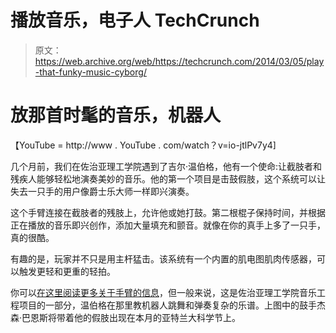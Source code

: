 # 播放音乐，电子人 TechCrunch

> 原文：<https://web.archive.org/web/https://techcrunch.com/2014/03/05/play-that-funky-music-cyborg/>

# 放那首时髦的音乐，机器人

【YouTube = http://www . YouTube . com/watch？v=io-jtlPv7y4]

几个月前，我们在佐治亚理工学院遇到了吉尔·温伯格，他有一个使命:让截肢者和残疾人能够轻松地演奏美妙的音乐。他的第一个项目是击鼓假肢，这个系统可以让失去一只手的用户像爵士乐大师一样即兴演奏。

这个手臂连接在截肢者的残肢上，允许他或她打鼓。第二根棍子保持时间，并根据正在播放的音乐即兴创作，添加大量填充和颤音。就像在你的真手上多了一只手，真的很酷。

有趣的是，玩家并不只是用主杆猛击。该系统有一个内置的肌电图肌肉传感器，可以触发更轻和更重的轻拍。

你可以[在这里阅读更多关于手臂的信息](https://web.archive.org/web/20221006011433/http://www.newscientist.com/article/dn25142-bionic-arm-gives-cyborg-drummer-superhuman-skills.html?cmpid=RSS%7CNSNS%7C2012-GLOBAL%7Cmagcontents)，但一般来说，这是佐治亚理工学院音乐工程项目的一部分，温伯格在那里教机器人跳舞和弹奏复杂的乐谱。上图中的鼓手杰森·巴恩斯将带着他的假肢出现在本月的亚特兰大科学节上。